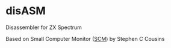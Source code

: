 # disASM
Disassembler for ZX Spectrum

Based on Small Computer Monitor ([SCM](https://smallcomputercentral.com/small-computer-monitor/small-computer-monitor-v1-0/ )) by Stephen C Cousins
